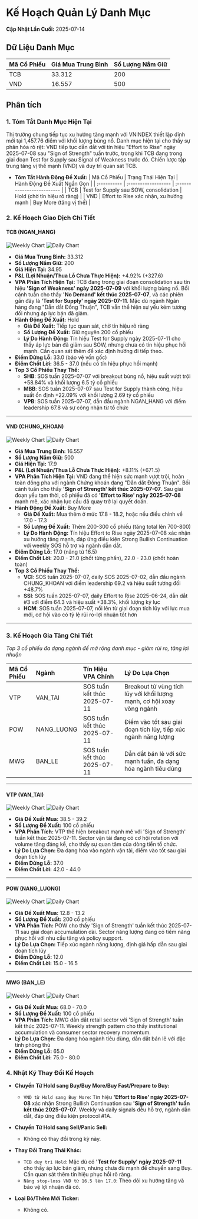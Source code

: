 # Kế Hoạch Quản Lý Danh Mục

**Cập Nhật Lần Cuối:** 2025-07-14

## Dữ Liệu Danh Mục

| Mã Cổ Phiếu | Giá Mua Trung Bình | Số Lượng Nắm Giữ |
| :---------- | :----------------- | :--------------- |
| TCB         | 33.312             | 200              |
| VND         | 16.557             | 500              |

## Phân tích

### 1. Tóm Tắt Danh Mục Hiện Tại

Thị trường chung tiếp tục xu hướng tăng mạnh với VNINDEX thiết lập đỉnh mới tại 1,457.76 điểm với khối lượng bùng nổ. Danh mục hiện tại cho thấy sự phân hóa rõ rệt: VND tiếp tục dẫn dắt với tín hiệu "Effort to Rise" ngày 2025-07-08 sau "Sign of Strength" tuần trước, trong khi TCB đang trong giai đoạn Test for Supply sau Signal of Weakness trước đó. Chiến lược tập trung tăng vị thế mạnh (VND) và duy trì quan sát TCB.

* **Tóm Tắt Hành Động Đề Xuất:**
  | Mã Cổ Phiếu | Trạng Thái Hiện Tại | Hành Động Đề Xuất Ngắn Gọn |
  | :---------- | :------------------ | :------------------------- |
  | TCB         | Test for Supply sau SOW, consolidation | Hold (chờ tín hiệu rõ ràng) |
  | VND         | Effort to Rise xác nhận, xu hướng mạnh | Buy More (tăng vị thế) |

### 2. Kế Hoạch Giao Dịch Chi Tiết

#### **TCB (NGAN_HANG)**
![Weekly Chart](./reports_week/TCB/TCB_candlestick_chart.png)
![Daily Chart](./reports/TCB/TCB_candlestick_chart.png)

* **Giá Mua Trung Bình:** 33.312
* **Số Lượng Nắm Giữ:** 200
* **Giá Hiện Tại:** 34.95
* **P&L (Lợi Nhuận/Thua Lỗ Chưa Thực Hiện):** +4.92% (+327.6)
* **VPA Phân Tích Hiện Tại:** TCB đang trong giai đoạn consolidation sau tín hiệu **'Sign of Weakness' ngày 2025-07-09** với khối lượng bùng nổ. Bối cảnh tuần cho thấy **'No Demand' kết thúc 2025-07-07**, và các phiên gần đây là **'Test for Supply' ngày 2025-07-11**. Mặc dù ngành Ngân hàng đang "Dẫn dắt Đồng Thuận", TCB vẫn thể hiện sự yếu kém tương đối nhưng áp lực bán đã giảm.
* **Hành Động Đề Xuất:** Hold
  * **Giá Đề Xuất:** Tiếp tục quan sát, chờ tín hiệu rõ ràng
  * **Số Lượng Đề Xuất:** Giữ nguyên 200 cổ phiếu
  * **Lý Do Hành Động:** Tín hiệu Test for Supply ngày 2025-07-11 cho thấy áp lực bán đã giảm sau SOW, nhưng chưa có tín hiệu phục hồi mạnh. Cần quan sát thêm để xác định hướng đi tiếp theo.
* **Điểm Dừng Lỗ:** 33.0 (bảo vệ vốn gốc)
* **Điểm Chốt Lời:** 36.5 - 37.0 (nếu có tín hiệu phục hồi mạnh)
* **Top 3 Cổ Phiếu Thay Thế:**
  * **SHB**: SOS tuần 2025-07-07 với breakout bùng nổ, hiệu suất vượt trội +58.84% và khối lượng 6.5 tỷ cổ phiếu
  * **MBB**: SOS tuần 2025-07-07 sau Test for Supply thành công, hiệu suất ổn định +22.09% với khối lượng 2.69 tỷ cổ phiếu
  * **VPB**: SOS tuần 2025-07-07, dẫn đầu ngành NGAN_HANG với điểm leadership 67.8 và sự công nhận từ tổ chức

-----

#### **VND (CHUNG_KHOAN)**
![Weekly Chart](./reports_week/VND/VND_candlestick_chart.png)
![Daily Chart](./reports/VND/VND_candlestick_chart.png)

* **Giá Mua Trung Bình:** 16.557
* **Số Lượng Nắm Giữ:** 500
* **Giá Hiện Tại:** 17.9
* **P&L (Lợi Nhuận/Thua Lỗ Chưa Thực Hiện):** +8.11% (+671.5)
* **VPA Phân Tích Hiện Tại:** VND đang thể hiện sức mạnh vượt trội, hoàn toàn đồng pha với ngành Chứng khoán đang "Dẫn dắt Đồng Thuận". Bối cảnh tuần cho thấy **'Sign of Strength' kết thúc 2025-07-07**. Sau giai đoạn yếu tạm thời, cổ phiếu đã có **'Effort to Rise' ngày 2025-07-08** mạnh mẽ, xác nhận lực cầu đã quay trở lại quyết đoán.
* **Hành Động Đề Xuất:** Buy More
  * **Giá Đề Xuất:** Mua thêm ở mức 17.8 - 18.2, hoặc nếu điều chỉnh về 17.0 - 17.3
  * **Số Lượng Đề Xuất:** Thêm 200-300 cổ phiếu (tăng total lên 700-800)
  * **Lý Do Hành Động:** Tín hiệu Effort to Rise ngày 2025-07-08 xác nhận xu hướng tăng mạnh, đáp ứng điều kiện Strong Bullish Continuation với weekly SOS hỗ trợ và ngành dẫn dắt.
* **Điểm Dừng Lỗ:** 17.0 (nâng từ 16.5)
* **Điểm Chốt Lời:** 20.0 - 21.0 (chốt từng phần), 22.0 - 23.0 (chốt hoàn toàn)
* **Top 3 Cổ Phiếu Thay Thế:**
  * **VCI**: SOS tuần 2025-07-07, daily SOS 2025-07-02, dẫn đầu ngành CHUNG_KHOAN với điểm leadership 69.2 và hiệu suất tương đối +48.7%
  * **SSI**: SOS tuần 2025-07-07, daily Effort to Rise 2025-06-24, dẫn dắt #3 với điểm 64.3 và hiệu suất +38.3%, khối lượng kỷ lục
  * **HCM**: SOS tuần 2025-07-07, nổi lên từ giai đoạn tích lũy với lực mua mới, cơ hội vào có tỷ lệ rủi ro-lợi nhuận tốt hơn

-----

### 3. Kế Hoạch Gia Tăng Chi Tiết

*Top 3 cổ phiếu đa dạng ngành để mở rộng danh mục - giảm rủi ro, tăng lợi nhuận*

| Mã Cổ Phiếu | Ngành | Tín Hiệu VPA Chính | Lý Do Lựa Chọn |
| :---------- | :---- | :----------------- | :-------------- |
| VTP         | VAN_TAI | SOS tuần kết thúc 2025-07-11 | Breakout từ vùng tích lũy với khối lượng mạnh, cơ hội xoay vòng ngành |
| POW         | NANG_LUONG | SOS tuần kết thúc 2025-07-11 | Điểm vào tốt sau giai đoạn tích lũy, tiếp xúc ngành năng lượng |
| MWG         | BAN_LE | SOS tuần kết thúc 2025-07-11 | Dẫn dắt bán lẻ với sức mạnh tuần, đa dạng hóa ngành tiêu dùng |

-----

#### **VTP (VAN_TAI)**
![Weekly Chart](./reports_week/VTP/VTP_candlestick_chart.png)
![Daily Chart](./reports/VTP/VTP_candlestick_chart.png)

* **Giá Đề Xuất Mua:** 38.5 - 39.2
* **Số Lượng Đề Xuất:** 100 cổ phiếu
* **VPA Phân Tích:** VTP thể hiện breakout mạnh mẽ với 'Sign of Strength' tuần kết thúc 2025-07-11. Sector vận tải đang có cơ hội rotation với volume tăng đáng kể, cho thấy sự quan tâm của dòng tiền tổ chức.
* **Lý Do Lựa Chọn:** Đa dạng hóa vào ngành vận tải, điểm vào tốt sau giai đoạn tích lũy
* **Điểm Dừng Lỗ:** 37.0
* **Điểm Chốt Lời:** 42.0 - 44.0

-----

#### **POW (NANG_LUONG)**
![Weekly Chart](./reports_week/POW/POW_candlestick_chart.png)
![Daily Chart](./reports/POW/POW_candlestick_chart.png)

* **Giá Đề Xuất Mua:** 12.8 - 13.2
* **Số Lượng Đề Xuất:** 200 cổ phiếu
* **VPA Phân Tích:** POW cho thấy 'Sign of Strength' tuần kết thúc 2025-07-11 sau giai đoạn accumulation dài. Sector năng lượng đang có tiềm năng phục hồi với nhu cầu tăng và policy support.
* **Lý Do Lựa Chọn:** Tiếp xúc ngành năng lượng, định giá hấp dẫn sau giai đoạn tích lũy
* **Điểm Dừng Lỗ:** 12.0
* **Điểm Chốt Lời:** 15.0 - 16.5

-----

#### **MWG (BAN_LE)**
![Weekly Chart](./reports_week/MWG/MWG_candlestick_chart.png)
![Daily Chart](./reports/MWG/MWG_candlestick_chart.png)

* **Giá Đề Xuất Mua:** 68.0 - 70.0
* **Số Lượng Đề Xuất:** 100 cổ phiếu
* **VPA Phân Tích:** MWG dẫn dắt retail sector với 'Sign of Strength' tuần kết thúc 2025-07-11. Weekly strength pattern cho thấy institutional accumulation và consumer sector recovery momentum.
* **Lý Do Lựa Chọn:** Đa dạng hóa ngành tiêu dùng, dẫn dắt bán lẻ với đặc tính phòng thủ
* **Điểm Dừng Lỗ:** 65.0
* **Điểm Chốt Lời:** 75.0 - 80.0

### 4. Nhật Ký Thay Đổi Kế Hoạch

* **Chuyển Từ Hold sang Buy/Buy More/Buy Fast/Prepare to Buy:**
  * `VND từ Hold sang Buy More`: Tín hiệu **'Effort to Rise' ngày 2025-07-08** xác nhận Strong Bullish Continuation sau **'Sign of Strength' tuần kết thúc 2025-07-07**. Weekly và daily signals đều hỗ trợ, ngành dẫn dắt, đáp ứng điều kiện protocol #1A.

* **Chuyển Từ Hold sang Sell/Panic Sell:**
  * Không có thay đổi trong kỳ này.

* **Thay Đổi Trạng Thái Khác:**
  * `TCB duy trì Hold`: Mặc dù có **'Test for Supply' ngày 2025-07-11** cho thấy áp lực bán giảm, nhưng chưa đủ mạnh để chuyển sang Buy. Cần quan sát thêm tín hiệu phục hồi rõ ràng.
  * `Nâng stop-loss VND từ 16.5 lên 17.0`: Theo dõi xu hướng tăng và bảo vệ lợi nhuận đã có.

* **Loại Bỏ/Thêm Mới Ticker:**
  * Không có.